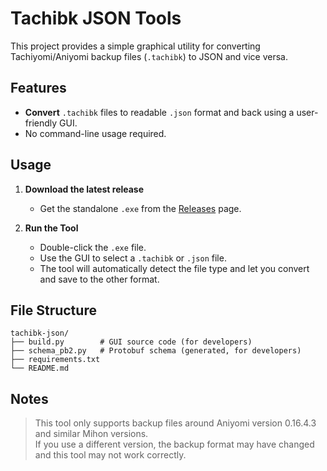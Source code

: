 # Tachibk JSON Tools

This project provides a simple graphical utility for converting Tachiyomi/Aniyomi backup files (`.tachibk`) to JSON and vice versa.

## Features

- **Convert** `.tachibk` files to readable `.json` format and back using a user-friendly GUI.
- No command-line usage required.

## Usage

1. **Download the latest release**  
   - Get the standalone `.exe` from the [Releases](../../releases) page.

2. **Run the Tool**  
   - Double-click the `.exe` file.
   - Use the GUI to select a `.tachibk` or `.json` file.
   - The tool will automatically detect the file type and let you convert and save to the other format.

## File Structure

```
tachibk-json/
├── build.py        # GUI source code (for developers)
├── schema_pb2.py   # Protobuf schema (generated, for developers)
├── requirements.txt
└── README.md
```

## Notes

> This tool only supports backup files around Aniyomi version 0.16.4.3 and similar Mihon versions.  
> If you use a different version, the backup format may have changed and this tool may not work correctly.